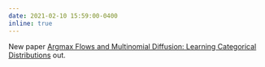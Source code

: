 ```yaml
---
date: 2021-02-10 15:59:00-0400
inline: true
---
```


New paper [Argmax Flows and Multinomial Diffusion: Learning Categorical Distributions](https://arxiv.org/abs/2102.05379) out.

